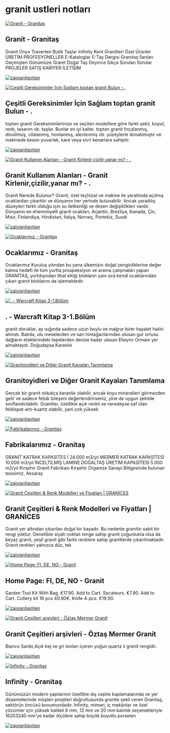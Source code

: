 # granit ustleri notları
<a href="https://mnn.zoosnet.net/LR/Chatpre.aspx?id=MNN94995150&p=https://topgrinding.com/" target="_blank">![Granit - Granitaş](https://github.com/technlg/images/blob/main/46.jpg)</a>
## Granit - Granitaş
Granit Onyx Traverten Butik Taşlar Infinity Kent Granitleri Özel Ürünler ÜRETİM PROFESYONELLER E-Kataloglar E-Taş Dergisi Granitaş İlanları Geçmişten Günümüze Granit Doğal Taş Deyince Sıkça Sorulan Sorular PROJELER SATIŞ KARİYER İLETİŞİM
<a href="https://mnn.zoosnet.net/LR/Chatpre.aspx?id=MNN94995150&p=https://topgrinding.com/" target="_blank"><img src="https://github.com/technlg/images/raw/main/chat11.jpg" alt="zaixianliaotian"/></a><a href="//whatsapp.shibangsoft.com/WhatsApp.php" ><img src="https://github.com/technlg/images/raw/main/chat11.png" alt=""></a>
<a href="https://mnn.zoosnet.net/LR/Chatpre.aspx?id=MNN94995150&p=https://topgrinding.com/" target="_blank">![Çeşitli Gereksinimler İçin Sağlam toptan granit Bulun - .](https://github.com/technlg/images/blob/main/50.jpg)</a>
## Çeşitli Gereksinimler İçin Sağlam toptan granit Bulun - .
toptan granit Gereksinimlerinize ve seçilen modellere göre farklı şekil, boyut, renk, tasarım vb. taşlar. Bunlar en iyi kalite. toptan granit fırçalanmış, dövülmüş, cilalanmış, honlanmış, alevlenmiş vb. yüzeylerle donatılmıştır ve makinede kesen yuvarlak, kare veya sivri kenarlara sahiptir.
<a href="https://mnn.zoosnet.net/LR/Chatpre.aspx?id=MNN94995150&p=https://topgrinding.com/" target="_blank"><img src="https://github.com/technlg/images/raw/main/chat11.jpg" alt="zaixianliaotian"/></a><a href="//whatsapp.shibangsoft.com/WhatsApp.php" ><img src="https://github.com/technlg/images/raw/main/chat11.png" alt=""></a>
<a href="https://mnn.zoosnet.net/LR/Chatpre.aspx?id=MNN94995150&p=https://topgrinding.com/" target="_blank">![Granit Kullanım Alanları - Granit Kirlenir,çizilir,yanar mı? - .](https://github.com/technlg/images/blob/main/41.jpg)</a>
## Granit Kullanım Alanları - Granit Kirlenir,çizilir,yanar mı? - .
Granit Nerede Bulunur? Granit, özel teçhizat ve makine ile yeraltında açılmış ocaklardan çıkartılır ve dünyanın her yerinde bulunabilir. Ancak yaradılış düzeyleri farklı olduğu için su iletkenliği ve desen değişiklikleri vardır. Dünyanın en ehemmiyetli granit ocakları; Arjantin, Brezilya, Kanada, Çin, Mısır, Finlandiya, Hindistan, İtalya, Norveç, Portekiz, Suudi 
<a href="https://mnn.zoosnet.net/LR/Chatpre.aspx?id=MNN94995150&p=https://topgrinding.com/" target="_blank"><img src="https://github.com/technlg/images/raw/main/chat11.jpg" alt="zaixianliaotian"/></a><a href="//whatsapp.shibangsoft.com/WhatsApp.php" ><img src="https://github.com/technlg/images/raw/main/chat11.png" alt=""></a>
<a href="https://mnn.zoosnet.net/LR/Chatpre.aspx?id=MNN94995150&p=https://topgrinding.com/" target="_blank">![Ocaklarımız - Granitaş](https://github.com/technlg/images/blob/main/20.jpg)</a>
## Ocaklarımız - Granitaş
Ocaklarımız Kuruluş yılından bu yana ülkemizin doğal zenginliklerine değer katma hedefi ile tüm yurtta prospeksiyon ve arama çalışmaları yapan GRANİTAŞ, yurtdışından ithal ettiği blokların yanı sıra kendi ocaklarından çıkan granit bloklarını da işlemektedir.
<a href="https://mnn.zoosnet.net/LR/Chatpre.aspx?id=MNN94995150&p=https://topgrinding.com/" target="_blank"><img src="https://github.com/technlg/images/raw/main/chat11.jpg" alt="zaixianliaotian"/></a><a href="//whatsapp.shibangsoft.com/WhatsApp.php" ><img src="https://github.com/technlg/images/raw/main/chat11.png" alt=""></a>
<a href="https://mnn.zoosnet.net/LR/Chatpre.aspx?id=MNN94995150&p=https://topgrinding.com/" target="_blank">![. - Warcraft Kitap 3-1.Bölüm](https://github.com/technlg/images/blob/main/46.jpg)</a>
## . - Warcraft Kitap 3-1.Bölüm
granit doruklar, ay ısığında sadece uzun boylu ve mağrur birer hayalet halini almıstı. Batıda, ulu meselerden ve sarı hintağaclarından olusan gur ortusu dağların eteklerindeki tepelerden denize kadar ulasan Elwynn Ormanı yer almaktaydı. Doğudaysa Karanlık
<a href="https://mnn.zoosnet.net/LR/Chatpre.aspx?id=MNN94995150&p=https://topgrinding.com/" target="_blank"><img src="https://github.com/technlg/images/raw/main/chat11.jpg" alt="zaixianliaotian"/></a><a href="//whatsapp.shibangsoft.com/WhatsApp.php" ><img src="https://github.com/technlg/images/raw/main/chat11.png" alt=""></a>
<a href="https://mnn.zoosnet.net/LR/Chatpre.aspx?id=MNN94995150&p=https://topgrinding.com/" target="_blank">![Granitoyidleri ve Diğer Granit Kayaları Tanımlama](https://github.com/technlg/images/blob/main/40.jpg)</a>
## Granitoyidleri ve Diğer Granit Kayaları Tanımlama
Gerçek bir granit oldukça karanlık olabilir, ancak koyu mineralleri görmezden gelir ve sadece felsik bileşeni değerlendirirseniz, yine de uygun şekilde sınıflandırılabilir. Granitler, özellikle açık renkli ve neredeyse saf olan feldispat-artı-kuartz olabilir, yani çok yüksek
<a href="https://mnn.zoosnet.net/LR/Chatpre.aspx?id=MNN94995150&p=https://topgrinding.com/" target="_blank"><img src="https://github.com/technlg/images/raw/main/chat11.jpg" alt="zaixianliaotian"/></a><a href="//whatsapp.shibangsoft.com/WhatsApp.php" ><img src="https://github.com/technlg/images/raw/main/chat11.png" alt=""></a>
<a href="https://mnn.zoosnet.net/LR/Chatpre.aspx?id=MNN94995150&p=https://topgrinding.com/" target="_blank">![Fabrikalarımız - Granitaş](https://github.com/technlg/images/blob/main/43.jpg)</a>
## Fabrikalarımız - Granitaş
GRANİT KATRAK KAPASİTES İ 24.000 m3/yıl MERMER KATRAK KAPASİTESİ 10.000 m3/yıl İNCELTİLMİŞ LAMİNE DOĞALTAŞ ÜRETİM KAPASİTESİ 5.000 m2/yıl Kırşehir Granit Fabrikası Kırşehir Organize Sanayi Bölgesinde bulunan tesisimiz, Aksaray 
<a href="https://mnn.zoosnet.net/LR/Chatpre.aspx?id=MNN94995150&p=https://topgrinding.com/" target="_blank"><img src="https://github.com/technlg/images/raw/main/chat11.jpg" alt="zaixianliaotian"/></a><a href="//whatsapp.shibangsoft.com/WhatsApp.php" ><img src="https://github.com/technlg/images/raw/main/chat11.png" alt=""></a>
<a href="https://mnn.zoosnet.net/LR/Chatpre.aspx?id=MNN94995150&p=https://topgrinding.com/" target="_blank">![Granit Çeşitleri & Renk Modelleri ve Fiyatları | GRANİCES](https://github.com/technlg/images/blob/main/54.jpg)</a>
## Granit Çeşitleri & Renk Modelleri ve Fiyatları | GRANİCES
Granit yer altından çıkarılan doğal bir kayadır. Bu nedenle granitin sabit bir rengi yoktur. Genellikle siyah noktalı renge sahip granit çoğunlukta olsa da beyaz granit, yeşil granit gibi farklı renklere sahip granitlerde çıkarılmaktadır. Granit renkleri yalnızca düz, tek
<a href="https://mnn.zoosnet.net/LR/Chatpre.aspx?id=MNN94995150&p=https://topgrinding.com/" target="_blank"><img src="https://github.com/technlg/images/raw/main/chat11.jpg" alt="zaixianliaotian"/></a><a href="//whatsapp.shibangsoft.com/WhatsApp.php" ><img src="https://github.com/technlg/images/raw/main/chat11.png" alt=""></a>
<a href="https://mnn.zoosnet.net/LR/Chatpre.aspx?id=MNN94995150&p=https://topgrinding.com/" target="_blank">![Home Page: FI, DE, NO - Granit](https://github.com/technlg/images/blob/main/30.jpg)</a>
## Home Page: FI, DE, NO - Granit
Garden Tool Kit With Bag. €17.90. Add to Cart. Secateurs. €7.90. Add to Cart. Cutlery kit 16 pcs 49.90€. Knife 4-pcs. €19.90.
<a href="https://mnn.zoosnet.net/LR/Chatpre.aspx?id=MNN94995150&p=https://topgrinding.com/" target="_blank"><img src="https://github.com/technlg/images/raw/main/chat11.jpg" alt="zaixianliaotian"/></a><a href="//whatsapp.shibangsoft.com/WhatsApp.php" ><img src="https://github.com/technlg/images/raw/main/chat11.png" alt=""></a>
<a href="https://mnn.zoosnet.net/LR/Chatpre.aspx?id=MNN94995150&p=https://topgrinding.com/" target="_blank">![Granit Çeşitleri arşivleri - Öztaş Mermer Granit](https://github.com/technlg/images/blob/main/25.jpg)</a>
## Granit Çeşitleri arşivleri - Öztaş Mermer Granit
Bianco Sardo,Açık bej ve gri tonları içeren yoğun quartz lı granit rengidir.
<a href="https://mnn.zoosnet.net/LR/Chatpre.aspx?id=MNN94995150&p=https://topgrinding.com/" target="_blank"><img src="https://github.com/technlg/images/raw/main/chat11.jpg" alt="zaixianliaotian"/></a><a href="//whatsapp.shibangsoft.com/WhatsApp.php" ><img src="https://github.com/technlg/images/raw/main/chat11.png" alt=""></a>
<a href="https://mnn.zoosnet.net/LR/Chatpre.aspx?id=MNN94995150&p=https://topgrinding.com/" target="_blank">![Infinity - Granitaş](https://github.com/technlg/images/blob/main/31.jpg)</a>
## Infinity - Granitaş
Günümüzün modern yapılarının özellikle dış cephe kaplamalarında ve yer döşemelerinde müşteri projeleri doğrultusunda granite şekil veren Granitaş, sektörün öncüsü konumundadır. Infinity, mimari, iç mekânlar ve özel çözümler için yüksek kaliteli 6 mm, 12 mm ve 20 mm kalınlık seçenekleriyle 16203240 mm'ye kadar ölçülere sahip büyük boyutlu porselen 
<a href="https://mnn.zoosnet.net/LR/Chatpre.aspx?id=MNN94995150&p=https://topgrinding.com/" target="_blank"><img src="https://github.com/technlg/images/raw/main/chat11.jpg" alt="zaixianliaotian"/></a><a href="//whatsapp.shibangsoft.com/WhatsApp.php" ><img src="https://github.com/technlg/images/raw/main/chat11.png" alt=""></a>
